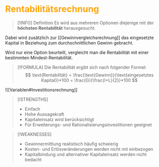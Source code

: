 # <font color = "orange">Rentabilitätsrechnung</font>
>[!INFO] Definition
>Es wird aus mehreren Optionen diejenige mit der **höchsten Rentabilität** herausgesucht.

Dabei wird zusätzlich zur [[Gewinnvergleichsrechnung]] das eingesetzte Kapital in Beziehung zum durchschnittlichen Gewinn gebracht.

Wird nur eine Option beurteilt, vergleicht man die Rentabilität mit einer bestimmten Mindest-Rentabilität.

>[!FORMULA]
>Die Rentabilität ergibt sich nach folgender Formel:
>$$
>\text{Rentabilität} = \frac{\text{Gewinn}}{\text{eingesetztes Kapital}}*100 = \frac{G}{\frac{I+L}{2}}*100
>$$

![[Variablen#Investitionsrechnung]]

>[!STRENGTHS]
>- Einfach
>- Hohe Aussagekraft
>- Kapitaleinsatz wird berücksichtigt
>- Für Erweiterungs- und Rationalisierungsinvestitionen geeignet

>[!WEAKNESSES]
>- Gewinnermittlung realistisch häufig schwierig
>- Kosten- und Erlösveränderungen werden nicht mit einbezogen
>- Kapitalbindung und alternativer Kapitaleinsatz werden nicht bedacht
